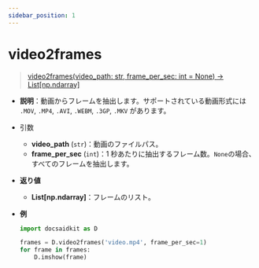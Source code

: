 ```yaml
---
sidebar_position: 1
---
```


# video2frames

> [video2frames(video_path: str, frame_per_sec: int = None) -> List[np.ndarray]](https://github.com/DocsaidLab/DocsaidKit/blob/71170598902b6f8e89a969f1ce27ed4fd05b2ff2/docsaidkit/vision/videotools/video2frames.py#L19)

- **説明**：動画からフレームを抽出します。サポートされている動画形式には `.MOV`, `.MP4`, `.AVI`, `.WEBM`, `.3GP`, `.MKV` があります。

- 引数

  - **video_path** (`str`)：動画のファイルパス。
  - **frame_per_sec** (`int`)：1 秒あたりに抽出するフレーム数。`None`の場合、すべてのフレームを抽出します。

- **返り値**

  - **List[np.ndarray]**：フレームのリスト。

- **例**

  ```python
  import docsaidkit as D

  frames = D.video2frames('video.mp4', frame_per_sec=1)
  for frame in frames:
      D.imshow(frame)
  ```
